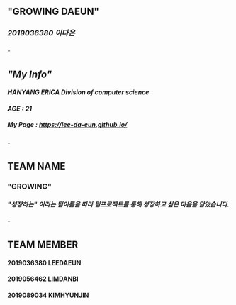 ## "GROWING DAEUN"
### *2019036380 이다은*
###### -
## *"My Info"*
#### *HANYANG ERICA Division of computer science*
#### *AGE : 21*
#####  *My Page : https://lee-da-eun.github.io/* 
###### -
## TEAM NAME
### "GROWING"
#### *"성장하는" 이라는 팀이름을 따라 팀프로젝트를 통해 성장하고 싶은 마음을 담았습니다.* 
###### - 
## TEAM MEMBER
#### 2019036380 LEEDAEUN
#### 2019056462 LIMDANBI
#### 2019089034 KIMHYUNJIN

